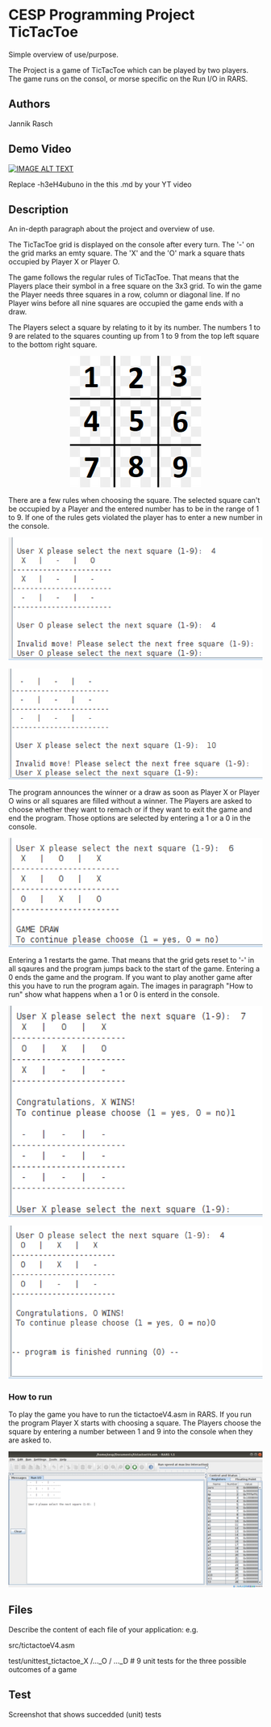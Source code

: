 # CESP Programming Project TicTacToe

Simple overview of use/purpose.

The Project is a game of TicTacToe which can be played by two players. The game runs on the consol, or morse specific on the Run I/O in RARS.

## Authors

Jannik Rasch

## Demo Video

[![IMAGE ALT TEXT](http://img.youtube.com/vi/-h3eH4ubuno/0.jpg)](http://www.youtube.com/watch?v=-h3eH4ubuno "Video Title")

Replace -h3eH4ubuno in the this .md by your YT video

## Description

An in-depth paragraph about the project and overview of use.

The TicTacToe grid is displayed on the console after every turn. The '-' on the grid marks an emty square. The 'X' and the 'O' mark a square thats occupied by Player X or Player O.

The game follows the regular rules of TicTacToe. That means that the Players place their symbol in a free square on the 3x3 grid. To win the game the Player needs three squares in a row, column or diagonal line. If no Player wins before all nine squares are occupied the game ends with a draw.

The Players select a square by relating to it by its number.
The numbers 1 to 9 are related to the squares counting up from 1 to 9 from the top left square to the bottom right square.
<p align="center">
  <img src="images/grid.png">
</p>

There are a few rules when choosing the square. The selected square can't be occupied by a Player and the entered number has to be in the range of 1 to 9. If one of the rules gets violated the player has to enter a new number in the console.
<p align="center">
  <img src="images/Screenshot_2.png">
</p>
<p align="center">
  <img src="images/Screenshot_6.png">
</p>

The program announces the winner or a draw as soon as Player X or Player O wins or all squares are filled without a winner. The Players are asked to choose whether they want to remach or if they want to exit the game and end the program. Those options are selected by entering a 1 or a 0 in the console. 
<p align="center">
  <img src="images/Screenshot_7.png">
</p>

Entering a 1 restarts the game. That means that the grid gets reset to '-' in all sqaures and the program jumps back to the start of the game. Entering a 0 ends the game and the program. If you want to play another game after this you have to run the program again. The images in paragraph "How to run" show what happens when a 1 or 0 is enterd in the console.
<p align="center">
  <img src="images/Screenshot_5.png">
</p>
<p align="center">
  <img src="images/Screenshot_4.png">
</p>

### How to run

To play the game you have to run the tictactoeV4.asm in RARS. If you run the program Player X starts with choosing a square. The Players choose the square by entering a number between 1 and 9 into the console when they are asked to.

<p align="center">
  <img src="images/Screenshot_1.png">
</p>

## Files
Describe the content of each file of your application: e.g.

src/tictactoeV4.asm

test/unittest_tictactoe_X /..._O / ..._D # 9 unit tests for the three possible outcomes of a game


## Test
Screenshot that shows succedded (unit) tests 
